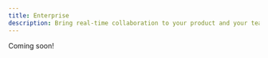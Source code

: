 ```yaml
---
title: Enterprise
description: Bring real-time collaboration to your product and your team
---
```


Coming soon!
